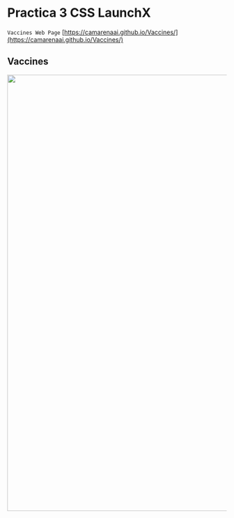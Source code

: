 # Practica 3 CSS LaunchX


`Vaccines Web Page` [https://camarenaai.github.io/Vaccines/](https://camarenaai.github.io/Vaccines/)

##  Vaccines
<p align="center">
  <img width="800" height="1000" src="https://raw.githubusercontent.com/IsmaelCamna/FrontEnd/main/03.-%20CSS/img/Vaccines.jpeg">
</p>
